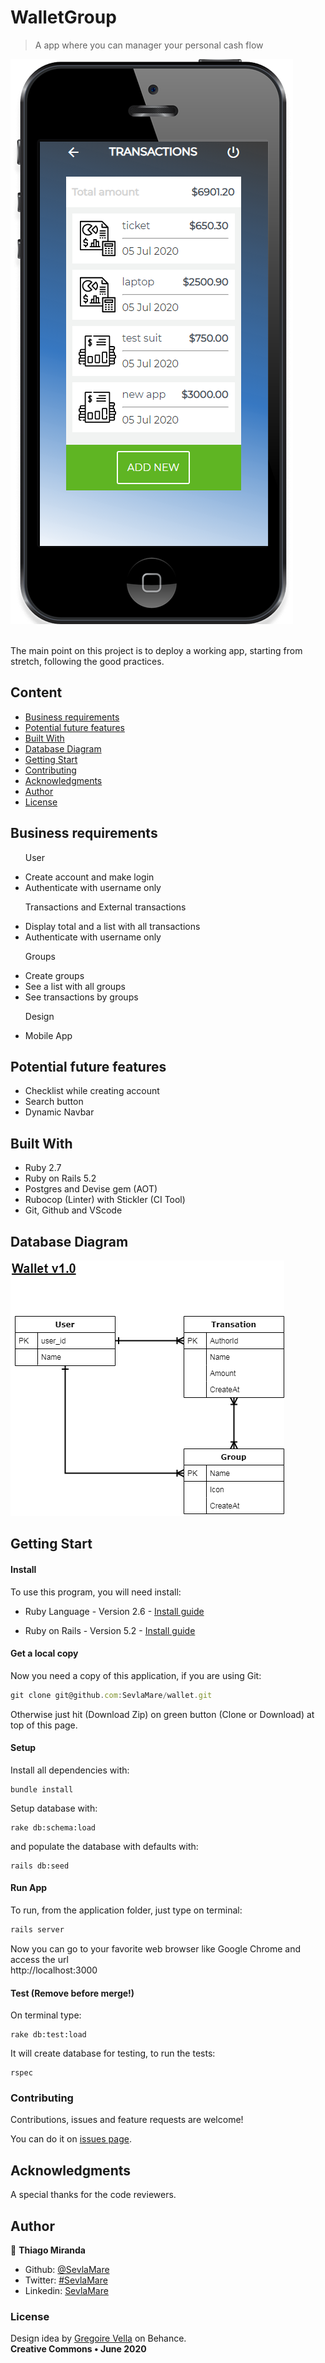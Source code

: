 # WalletGroup
> A app where you can manager your personal cash flow

![screenshot](docs/screenshot.png)

<br>The main point on this project is to deploy a working app, starting from stretch, following the good practices.<br>

## Content

* [Business requirements](#business-requirements)
* [Potential future features](#potential-future-features)
* [Built With](#built-with)
* [Database Diagram](#database-diagram)
* [Getting Start](#getting-start)
* [Contributing](#contributing)
* [Acknowledgments](#acknowledgments)
* [Author](#author)
* [License](#license)

## Business requirements

<ul>
  <p>User</p>
  <li>Create account and make login</li>
  <li>Authenticate with username only</li>
</ul>

<ul>
  <p>Transactions and External transactions</p>
  <li>Display total and a list with all transactions</li>
  <li>Authenticate with username only</li>
</ul>

<ul>
  <p>Groups</p>
  <li>Create groups</li>
  <li>See a list with all groups</li>
  <li>See transactions by groups</li>
</ul>

<ul>
  <p>Design</p>
  <li>Mobile App</li>
</ul>


## Potential future features
<ul>
  <li>Checklist while creating account</li>
  <li>Search button</li>
  <li>Dynamic Navbar</li>
</ul>

## Built With

- Ruby 2.7 <br>
- Ruby on Rails 5.2 <br>
- Postgres and Devise gem (AOT)
- Rubocop (Linter) with Stickler (CI Tool) <br>
- Git, Github and VScode <br>

## Database Diagram
![erd](docs/diagram.png)


## Getting Start

#### Install
To use this program, you will need install:
* Ruby Language - Version 2.6 - [Install guide](https://www.ruby-lang.org/en/documentation/installation/)

* Ruby on Rails - Version 5.2 - [Install guide](https://guides.rubyonrails.org/v5.0/getting_started.html#installing-rails)


#### Get a local copy
Now you need a copy of this application, if you are using Git:
```js
git clone git@github.com:SevlaMare/wallet.git
```
Otherwise just hit (Download Zip) on green button (Clone or Download) at top of this page.


#### Setup

Install all dependencies with:

```
bundle install
```

Setup database with:

```
rake db:schema:load
```
and populate the database with defaults with:
```
rails db:seed
```

#### Run App
To run, from the application folder, just type on terminal:
```js
rails server
```
Now you can go to your favorite web browser like Google Chrome and access the url
<br> http://localhost:3000


#### Test (Remove before merge!)
On terminal type:
```
rake db:test:load
```
It will create database for testing, to run the tests:
```
rspec
```

### Contributing

Contributions, issues and feature requests are welcome!

You can do it on [issues page](issues/).

## Acknowledgments

A special thanks for the code reviewers.

## Author

👤 **Thiago Miranda**

- Github: [@SevlaMare](https://github.com/SevlaMare)
- Twitter: [#SevlaMare](https://twitter.com/SevlaMare)
- Linkedin: [SevlaMare](https://www.linkedin.com/in/sevla-mare)

### License
Design idea by [Gregoire Vella](https://www.behance.net/gregoirevella) on Behance.
<br>
<strong>Creative Commons • June 2020</strong>
